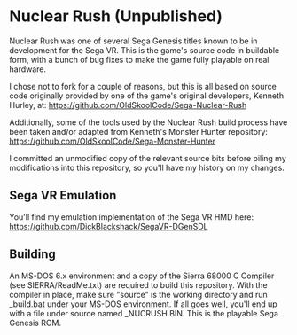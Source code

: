# Nuclear Rush (Unpublished)
Nuclear Rush was one of several Sega Genesis titles known to be in development for the Sega VR. This is the game's source code in buildable form, with a bunch of bug fixes to make the game fully playable on real hardware.

I chose not to fork for a couple of reasons, but this is all based on source code originally provided by one of the game's original developers, Kenneth Hurley, at: https://github.com/OldSkoolCode/Sega-Nuclear-Rush

Additionally, some of the tools used by the Nuclear Rush build process have been taken and/or adapted from Kenneth's Monster Hunter repository: https://github.com/OldSkoolCode/Sega-Monster-Hunter

I committed an unmodified copy of the relevant source bits before piling my modifications into this repository, so you'll have my history on my changes.

## Sega VR Emulation
You'll find my emulation implementation of the Sega VR HMD here: https://github.com/DickBlackshack/SegaVR-DGenSDL

## Building
An MS-DOS 6.x environment and a copy of the Sierra 68000 C Compiler (see SIERRA/ReadMe.txt) are required to build this repository. With the compiler in place, make sure "source" is the working directory and run _build.bat under your MS-DOS environment. If all goes well, you'll end up with a file under source named _NUCRUSH.BIN. This is the playable Sega Genesis ROM.
